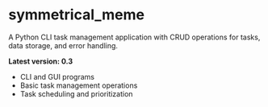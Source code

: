 # symmetrical_meme

A Python CLI task management application with CRUD operations for tasks, data storage, and error handling.

**Latest version: 0.3**

- CLI and GUI programs
- Basic task management operations
- Task scheduling and prioritization
